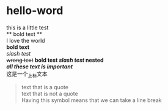 # hello-word  
this is a little test  
 ** bold text **  
I love the world  
**bold text**  
_slash test_  
~~wrong text~~
**bold test _slash test_ nested**  
***all these text is important***  
这是一个<sub>上标</sub>文本  
>text that is a quote  
text that is not a quote  
>Having this symbol means that we can take a line break  
